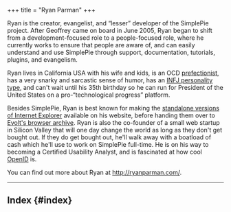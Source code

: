 +++
title = "Ryan Parman"
+++

Ryan is the creator, evangelist, and “lesser” developer of the SimplePie project. After Geoffrey came on board in June 2005, Ryan began to shift from a development-focused role to a people-focused role, where he currently works to ensure that people are aware of, and can easily understand and use SimplePie through support, documentation, tutorials, plugins, and evangelism.

Ryan lives in California USA with his wife and kids, is an OCD [prefectionist](http://www.thinkgeek.com/tshirts/generic/894a/), has a very snarky and sarcastic sense of humor, has an [INFJ personality type](http://www.typelogic.com/infj.html), and can't wait until his 35th birthday so he can run for President of the United States on a pro-“technological progress” platform.

Besides SimplePie, Ryan is best known for making the [standalone versions of Internet Explorer](http://en.wikipedia.org/wiki/Internet_explorer#.22Standalone.22_Internet_Explorer) available on his website, before handing them over to [Evolt's browser archive](http://browsers.evolt.org/?ie/32bit/standalone). Ryan is also the co-founder of a small web startup in Silicon Valley that will one day change the world as long as they don't get bought out. If they do get bought out, he'll walk away with a boatload of cash which he'll use to work on SimplePie full-time. He is on his way to becoming a Certified Usability Analyst, and is fascinated at how cool [OpenID](http://openid.net/) is.

You can find out more about Ryan at <http://ryanparman.com/>.

<div id="alphaindex">

---

## Index {#index}

</div>
